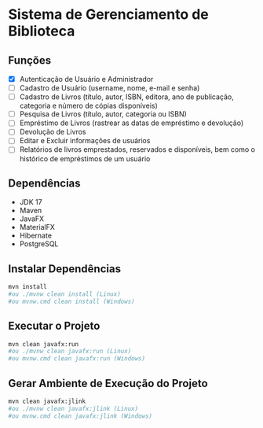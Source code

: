 # Sistema de Gerenciamento de Biblioteca

## Funções

- [x] Autenticação de Usuário e Administrador
- [ ] Cadastro de Usuário (username, nome, e-mail e senha)
- [ ] Cadastro de Livros (título, autor, ISBN, editora, ano de publicação, categoria e número de cópias disponíveis)
- [ ] Pesquisa de Livros (título, autor, categoria ou ISBN)
- [ ] Empréstimo de Livros (rastrear as datas de empréstimo e devolução)
- [ ] Devolução de Livros
- [ ] Editar e Excluir informações de usuários
- [ ] Relatórios de livros emprestados, reservados e disponíveis, bem como o histórico de empréstimos de um usuário

## Dependências

- JDK 17
- Maven
- JavaFX
- MaterialFX
- Hibernate
- PostgreSQL

## Instalar Dependências

```sh
mvn install
#ou ./mvnw clean install (Linux)
#ou mvnw.cmd clean install (Windows)
```

## Executar o Projeto

```sh
mvn clean javafx:run
#ou ./mvnw clean javafx:run (Linux)
#ou mvnw.cmd clean javafx:run (Windows)
```

## Gerar Ambiente de Execução do Projeto

```sh
mvn clean javafx:jlink
#ou ./mvnw clean javafx:jlink (Linux)
#ou mvnw.cmd clean javafx:jlink (Windows)
```